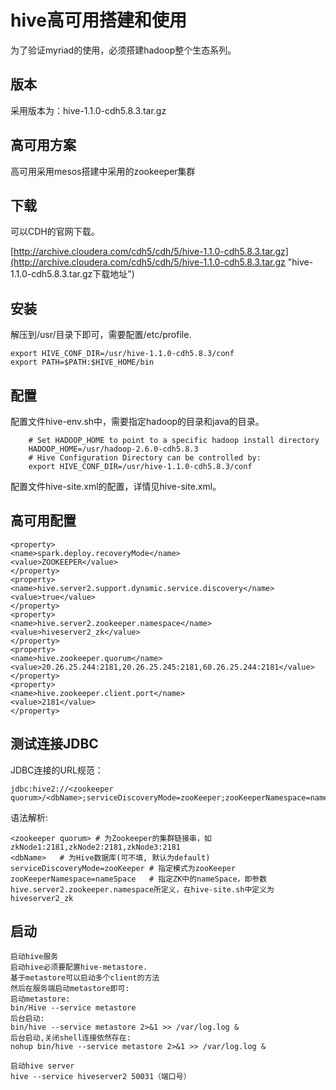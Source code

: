 # hive高可用搭建和使用  #
为了验证myriad的使用，必须搭建hadoop整个生态系列。

## 版本 ##
采用版本为：hive-1.1.0-cdh5.8.3.tar.gz
## 高可用方案 ##
高可用采用mesos搭建中采用的zookeeper集群
## 下载 ##
可以CDH的官网下载。

[http://archive.cloudera.com/cdh5/cdh/5/hive-1.1.0-cdh5.8.3.tar.gz](http://archive.cloudera.com/cdh5/cdh/5/hive-1.1.0-cdh5.8.3.tar.gz "hive-1.1.0-cdh5.8.3.tar.gz下载地址")

## 安装 ##
解压到/usr/目录下即可，需要配置/etc/profile.
    
    export HIVE_CONF_DIR=/usr/hive-1.1.0-cdh5.8.3/conf
    export PATH=$PATH:$HIVE_HOME/bin

## 配置 ##
配置文件hive-env.sh中，需要指定hadoop的目录和java的目录。

        # Set HADOOP_HOME to point to a specific hadoop install directory
    	HADOOP_HOME=/usr/hadoop-2.6.0-cdh5.8.3
    	# Hive Configuration Directory can be controlled by:
     	export HIVE_CONF_DIR=/usr/hive-1.1.0-cdh5.8.3/conf

配置文件hive-site.xml的配置，详情见hive-site.xml。

##  高可用配置 ##

    <property>
    <name>spark.deploy.recoveryMode</name>
    <value>ZOOKEEPER</value>
    </property>
    <property>
    <name>hive.server2.support.dynamic.service.discovery</name>
    <value>true</value>
    </property>
    <property>
    <name>hive.server2.zookeeper.namespace</name>
    <value>hiveserver2_zk</value>
    </property>
    <property>
    <name>hive.zookeeper.quorum</name>
    <value>20.26.25.244:2181,20.26.25.245:2181,60.26.25.244:2181</value>
    </property>
    <property>
    <name>hive.zookeeper.client.port</name>
    <value>2181</value>
    </property>

## 测试连接JDBC

JDBC连接的URL规范：

    jdbc:hive2://<zookeeper quorum>/<dbName>;serviceDiscoveryMode=zooKeeper;zooKeeperNamespace=nameSpace

语法解析:

    <zookeeper quorum> # 为Zookeeper的集群链接串，如zkNode1:2181,zkNode2:2181,zkNode3:2181
    <dbName>   # 为Hive数据库(可不填, 默认为default)
    serviceDiscoveryMode=zooKeeper # 指定模式为zooKeeper
    zooKeeperNamespace=nameSpace   # 指定ZK中的nameSpace，即参数hive.server2.zookeeper.namespace所定义，在hive-site.sh中定义为hiveserver2_zk

## 启动

    启动hive服务
    启动hive必须要配置hive-metastore.
    基于metastore可以启动多个client的方法
    然后在服务端启动metastore即可:
    启动metastore:
    bin/Hive --service metastore
    后台启动:
    bin/hive --service metastore 2>&1 >> /var/log.log &
    后台启动,关闭shell连接依然存在:
    nohup bin/hive --service metastore 2>&1 >> /var/log.log &
    
    启动hive server
    hive --service hiveserver2 50031（端口号）



